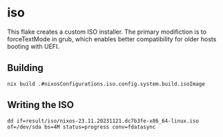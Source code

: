 # iso

This flake creates a custom ISO installer. The primary modifiction is to
forceTextMode in grub, which enables better compatibility for older hosts
booting with UEFI.

## Building

```
nix build .#nixosConfigurations.iso.config.system.build.isoImage
```

## Writing the ISO

```
dd if=result/iso/nixos-23.11.20231121.dc7b3fe-x86_64-linux.iso of=/dev/sda bs=4M status=progress conv=fdatasync
```
